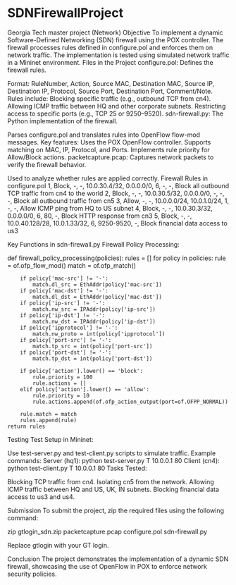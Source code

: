# SDNFirewallProject
Georgia Tech master project (Network)
Objective
To implement a dynamic Software-Defined Networking (SDN) firewall using the POX controller. The firewall processes rules defined in configure.pol and enforces them on network traffic. The implementation is tested using simulated network traffic in a Mininet environment.
Files in the Project
configure.pol: Defines the firewall rules.

Format: RuleNumber, Action, Source MAC, Destination MAC, Source IP, Destination IP, Protocol, Source Port, Destination Port, Comment/Note.
Rules include:
Blocking specific traffic (e.g., outbound TCP from cn4).
Allowing ICMP traffic between HQ and other corporate subnets.
Restricting access to specific ports (e.g., TCP 25 or 9250–9520).
sdn-firewall.py: The Python implementation of the firewall.

Parses configure.pol and translates rules into OpenFlow flow-mod messages.
Key features:
Uses the POX OpenFlow controller.
Supports matching on MAC, IP, Protocol, and Ports.
Implements rule priority for Allow/Block actions.
packetcapture.pcap: Captures network packets to verify the firewall behavior.

Used to analyze whether rules are applied correctly.
Firewall Rules in configure.pol
1, Block, -, -, 10.0.30.4/32, 0.0.0.0/0, 6, -, -, Block all outbound TCP traffic from cn4 to the world
2, Block, -, -, 10.0.30.5/32, 0.0.0.0/0, -, -, -, Block all outbound traffic from cn5
3, Allow, -, -, 10.0.0.0/24, 10.0.1.0/24, 1, -, -, Allow ICMP ping from HQ to US subnet
4, Block, -, -, 10.0.30.3/32, 0.0.0.0/0, 6, 80, -, Block HTTP response from cn3
5, Block, -, -, 10.0.40.128/28, 10.0.1.33/32, 6, 9250-9520, -, Block financial data access to us3

Key Functions in sdn-firewall.py
Firewall Policy Processing:

def firewall_policy_processing(policies):
    rules = []
    for policy in policies:
        rule = of.ofp_flow_mod()
        match = of.ofp_match()
        
        if policy['mac-src'] != '-':
            match.dl_src = EthAddr(policy['mac-src'])
        if policy['mac-dst'] != '-':
            match.dl_dst = EthAddr(policy['mac-dst'])
        if policy['ip-src'] != '-':
            match.nw_src = IPAddr(policy['ip-src'])
        if policy['ip-dst'] != '-':
            match.nw_dst = IPAddr(policy['ip-dst'])
        if policy['ipprotocol'] != '-':
            match.nw_proto = int(policy['ipprotocol'])
        if policy['port-src'] != '-':
            match.tp_src = int(policy['port-src'])
        if policy['port-dst'] != '-':
            match.tp_dst = int(policy['port-dst'])
        
        if policy['action'].lower() == 'block':
            rule.priority = 100
            rule.actions = []
        elif policy['action'].lower() == 'allow':
            rule.priority = 10
            rule.actions.append(of.ofp_action_output(port=of.OFPP_NORMAL))
        
        rule.match = match
        rules.append(rule)
    return rules

Testing
Test Setup in Mininet:

Use test-server.py and test-client.py scripts to simulate traffic.
Example commands:
Server (hq1): python test-server.py T 10.0.0.1 80
Client (cn4): python test-client.py T 10.0.0.1 80
Tasks Tested:

Blocking TCP traffic from cn4.
Isolating cn5 from the network.
Allowing ICMP traffic between HQ and US, UK, IN subnets.
Blocking financial data access to us3 and us4.

Submission
To submit the project, zip the required files using the following command:

zip gtlogin_sdn.zip packetcapture.pcap configure.pol sdn-firewall.py

Replace gtlogin with your GT login.

Conclusion
The project demonstrates the implementation of a dynamic SDN firewall, showcasing the use of OpenFlow in POX to enforce network security policies.

